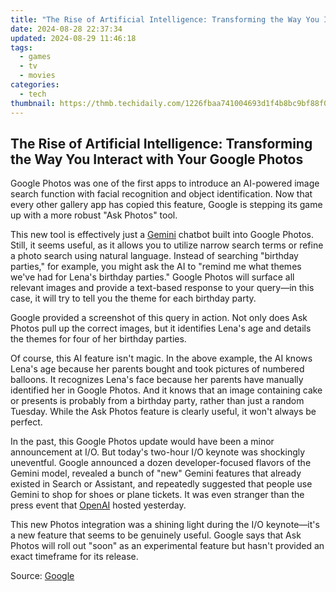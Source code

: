 ```yaml
---
title: "The Rise of Artificial Intelligence: Transforming the Way You Interact with Your Google Photos"
date: 2024-08-28 22:37:34
updated: 2024-08-29 11:46:18
tags:
  - games
  - tv
  - movies
categories:
  - tech
thumbnail: https://thmb.techidaily.com/1226fbaa741004693d1f4b8bc9bf88f0e71c8201ee5e911ba173ac8995ac7535.jpg
---
```


## The Rise of Artificial Intelligence: Transforming the Way You Interact with Your Google Photos

Google Photos was one of the first apps to introduce an AI-powered image search function with facial recognition and object identification. Now that every other gallery app has copied this feature, Google is stepping its game up with a more robust "Ask Photos" tool.

 This new tool is effectively just a [Gemini](https://youtube-lab.techidaily.com/24-unleash-creativity-without-breaking-the-bank-top-9-affordable-editors/) chatbot built into Google Photos. Still, it seems useful, as it allows you to utilize narrow search terms or refine a photo search using natural language. Instead of searching "birthday parties," for example, you might ask the AI to "remind me what themes we've had for Lena's birthday parties." Google Photos will surface all relevant images and provide a text-based response to your query—in this case, it will try to tell you the theme for each birthday party.

 Google provided a screenshot of this query in action. Not only does Ask Photos pull up the correct images, but it identifies Lena's age and details the themes for four of her birthday parties.

 Of course, this AI feature isn't magic. In the above example, the AI knows Lena's age because her parents bought and took pictures of numbered balloons. It recognizes Lena's face because her parents have manually identified her in Google Photos. And it knows that an image containing cake or presents is probably from a birthday party, rather than just a random Tuesday. While the Ask Photos feature is clearly useful, it won't always be perfect.

 In the past, this Google Photos update would have been a minor announcement at I/O. But today's two-hour I/O keynote was shockingly uneventful. Google announced a dozen developer-focused flavors of the Gemini model, revealed a bunch of "new" Gemini features that already existed in Search or Assistant, and repeatedly suggested that people use Gemini to shop for shoes or plane tickets. It was even stranger than the press event that [OpenAI](https://vp-tips.techidaily.com/digitize-effortlessly-turn-to-mematic-for-2024/) hosted yesterday.

 This new Photos integration was a shining light during the I/O keynote—it's a new feature that seems to be genuinely useful. Google says that Ask Photos will roll out "soon" as an experimental feature but hasn't provided an exact timeframe for its release.

 Source: [Google](https://blog.google/products/photos/ask-photos-google-io-2024/)

<ins class="adsbygoogle"
     style="display:block"
     data-ad-format="autorelaxed"
     data-ad-client="ca-pub-7571918770474297"
     data-ad-slot="1223367746"></ins>



<ins class="adsbygoogle"
     style="display:block"
     data-ad-client="ca-pub-7571918770474297"
     data-ad-slot="8358498916"
     data-ad-format="auto"
     data-full-width-responsive="true"></ins>
